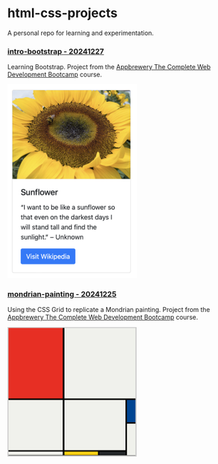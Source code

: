 # html-css-projects
A personal repo for learning and experimentation.

### [intro-bootstrap - 20241227](https://github.com/mirella4real/html-css-projects/tree/main/intro-bootstrap)

Learning Bootstrap. Project from the [Appbrewery The Complete Web Development Bootcamp](https://www.udemy.com/course/the-complete-web-development-bootcamp/) course.

<img src="readme-images/intro-bootstrap.png" width="290">


### [mondrian-painting - 20241225](https://github.com/mirella4real/html-css-projects/tree/main/mondrian-painting)

Using the CSS Grid to replicate a Mondrian painting. Project from the [Appbrewery The Complete Web Development Bootcamp](https://www.udemy.com/course/the-complete-web-development-bootcamp/) course.

<img src="readme-images/mondrian-painting.png" width="290" />

